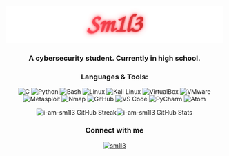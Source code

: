 <p align="center">
  <img src="https://raw.githubusercontent.com/I-am-Sm1l3/I-am-Sm1l3/refs/heads/main/Sm1l3.svg" alt="Sm1l3 Animated Header">
</p>
<h3 align="center">A cybersecurity student.  
Currently in high school.</h3>
<h3 align="center">Languages & Tools:</h3>
<p align="center">
  <!-- Languages -->
  <img src="https://cdn.jsdelivr.net/gh/devicons/devicon/icons/c/c-original.svg" width="40" alt="C"/>
  <img src="https://cdn.jsdelivr.net/gh/devicons/devicon/icons/python/python-original.svg" width="40" alt="Python"/>
  <img src="https://cdn.jsdelivr.net/gh/devicons/devicon/icons/bash/bash-original.svg" width="40" alt="Bash"/>
  
  <!-- Operating Systems -->
  <img src="https://cdn.jsdelivr.net/gh/devicons/devicon/icons/linux/linux-original.svg" width="40" alt="Linux"/>
  <img src="https://img.icons8.com/color/48/kali-linux.png" width="40" alt="Kali Linux"/>
  
  <!-- Virtualization -->
  <img src="https://img.icons8.com/color/48/virtualbox.png" width="40" alt="VirtualBox"/>
  <img src="https://img.icons8.com/color/48/vmware.png" width="40" alt="VMware"/>
  
  <!-- Cybersecurity / Pentesting -->
  <img src="https://img.icons8.com/color/48/metasploit.png" width="40" alt="Metasploit"/>
  <img src="https://img.icons8.com/color/48/nmap.png" width="40" alt="Nmap"/>
  
  <!-- Development & Editors -->
  <img src="https://cdn.jsdelivr.net/gh/devicons/devicon/icons/github/github-original.svg" width="40" alt="GitHub"/>
  <img src="https://cdn.jsdelivr.net/gh/devicons/devicon/icons/vscode/vscode-original.svg" width="40" alt="VS Code"/>
  <img src="https://cdn.jsdelivr.net/gh/devicons/devicon/icons/pycharm/pycharm-original.svg" width="40" alt="PyCharm"/>
  <img src="https://cdn.jsdelivr.net/gh/devicons/devicon/icons/atom/atom-original.svg" width="40" alt="Atom"/>
</p>

<p align="center">
  <img src="https://github-readme-streak-stats.herokuapp.com/?user=i-am-sm1l3&theme=dark&hide_border=true&card_width=450" alt="i-am-sm1l3 GitHub Streak" style="width: 47.8%;" /><img src="https://github-readme-stats.vercel.app/api?username=i-am-sm1l3&show_icons=true&locale=en&theme=dark&hide_border=true" alt="i-am-sm1l3 GitHub Stats" style="width: 49.5%;" />
</p>

<h3 align="center">Connect with me</h3>
<p align="center">
  <a href="https://linkedin.com/in/sm1l3" target="blank">
    <img src="https://raw.githubusercontent.com/rahuldkjain/github-profile-readme-generator/master/src/images/icons/Social/linked-in-alt.svg" alt="sm1l3" height="30" width="40" />
  </a>
</p>
